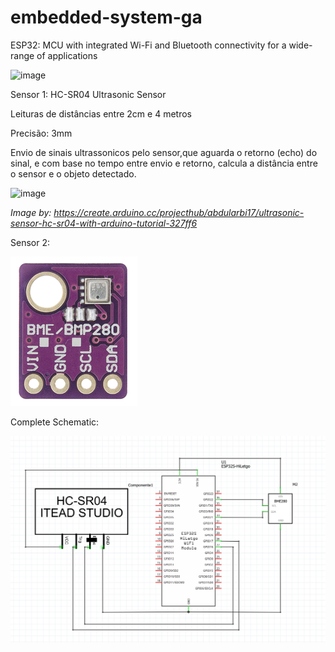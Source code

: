 # embedded-system-ga

ESP32: MCU with integrated Wi-Fi and Bluetooth connectivity for a wide-range of applications

![image](https://user-images.githubusercontent.com/72985725/191868491-5de2b650-dc6d-4b9d-a77f-36aa5810e63d.png)

Sensor 1: HC-SR04 Ultrasonic Sensor

Leituras de distâncias entre 2cm e 4 metros

Precisão: 3mm

Envio de sinais ultrassonicos pelo sensor,que aguarda o retorno (echo) do sinal, e com base no tempo entre envio e retorno, calcula a distância entre o sensor e o objeto detectado.

![image](https://user-images.githubusercontent.com/72985725/191868588-2524b941-1770-4450-a39b-278848e45852.png)

*Image by: https://create.arduino.cc/projecthub/abdularbi17/ultrasonic-sensor-hc-sr04-with-arduino-tutorial-327ff6*

Sensor 2:

![image](./BMP280.png)

Complete Schematic:

![image](./schematic.png)
